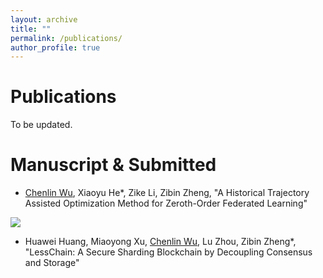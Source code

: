 ```yaml
---
layout: archive
title: ""
permalink: /publications/
author_profile: true
---
```


**Publications**
======
To be updated.


**Manuscript & Submitted**
======
* <u>Chenlin Wu</u>, Xiaoyu He*, Zike Li, Zibin Zheng, "A Historical Trajectory Assisted Optimization Method for Zeroth-Order Federated Learning" 

[![](https://img.shields.io/badge/arxiv-2409.15955-b31b1b?logo=arxiv&logoColor=red)](https://arxiv.org/abs/2409.15955)
  

* Huawei Huang, Miaoyong Xu, <u>Chenlin Wu</u>, Lu Zhou, Zibin Zheng*, "LessChain: A Secure Sharding Blockchain by Decoupling Consensus and Storage" 